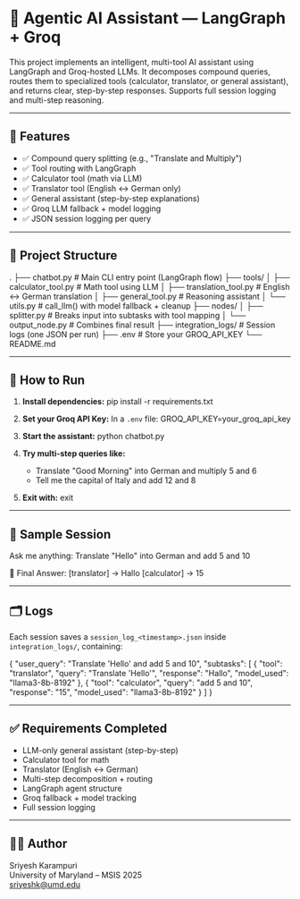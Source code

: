 # 🧠 Agentic AI Assistant — LangGraph + Groq

This project implements an intelligent, multi-tool AI assistant using LangGraph and Groq-hosted LLMs. It decomposes compound queries, routes them to specialized tools (calculator, translator, or general assistant), and returns clear, step-by-step responses. Supports full session logging and multi-step reasoning.

---

## 📌 Features

- ✅ Compound query splitting (e.g., "Translate and Multiply")
- ✅ Tool routing with LangGraph
- ✅ Calculator tool (math via LLM)
- ✅ Translator tool (English ↔ German only)
- ✅ General assistant (step-by-step explanations)
- ✅ Groq LLM fallback + model logging
- ✅ JSON session logging per query

---

## 📂 Project Structure

.
├── chatbot.py                     # Main CLI entry point (LangGraph flow)
├── tools/
│   ├── calculator_tool.py         # Math tool using LLM
│   ├── translation_tool.py        # English <-> German translation
│   ├── general_tool.py            # Reasoning assistant
│   └── utils.py                   # call_llm() with model fallback + cleanup
├── nodes/
│   ├── splitter.py                # Breaks input into subtasks with tool mapping
│   └── output_node.py             # Combines final result
├── integration_logs/              # Session logs (one JSON per run)
├── .env                           # Store your GROQ_API_KEY
└── README.md

---

## 🚀 How to Run

1. **Install dependencies:**
   pip install -r requirements.txt

2. **Set your Groq API Key:**
   In a `.env` file:
   GROQ_API_KEY=your_groq_api_key

3. **Start the assistant:**
   python chatbot.py

4. **Try multi-step queries like:**
   - Translate "Good Morning" into German and multiply 5 and 6
   - Tell me the capital of Italy and add 12 and 8

5. **Exit with:**
   exit

---

## 🧠 Sample Session

Ask me anything: Translate "Hello" into German and add 5 and 10

🧠 Final Answer:
[translator] → Hallo
[calculator] → 15

---

## 🗂️ Logs

Each session saves a `session_log_<timestamp>.json` inside `integration_logs/`, containing:

{
  "user_query": "Translate 'Hello' and add 5 and 10",
  "subtasks": [
    {
      "tool": "translator",
      "query": "Translate 'Hello'",
      "response": "Hallo",
      "model_used": "llama3-8b-8192"
    },
    {
      "tool": "calculator",
      "query": "add 5 and 10",
      "response": "15",
      "model_used": "llama3-8b-8192"
    }
  ]
}

---

## ✅ Requirements Completed

- LLM-only general assistant (step-by-step)
- Calculator tool for math
- Translator (English ↔ German)
- Multi-step decomposition + routing
- LangGraph agent structure
- Groq fallback + model tracking
- Full session logging

---

## 👨‍💻 Author

Sriyesh Karampuri  
University of Maryland – MSIS 2025  
sriyeshk@umd.edu
